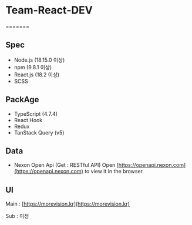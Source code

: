 # Team-React-DEV
=======
## Spec

- Node.js (18.15.0 이상)
- npm (9.8.1 이상)
- React.js (18.2 이상)
- SCSS

## PackAge

- TypeScript (4.7.4)
- React Hook
- Redux
- TanStack Query (v5)

## Data

- Nexon Open Api (Get : RESTful API) 
Open [https://openapi.nexon.com](https://openapi.nexon.com) to view it in the browser.


## UI

Main : [https://morevision.kr](https://morevision.kr)

Sub : 미정

